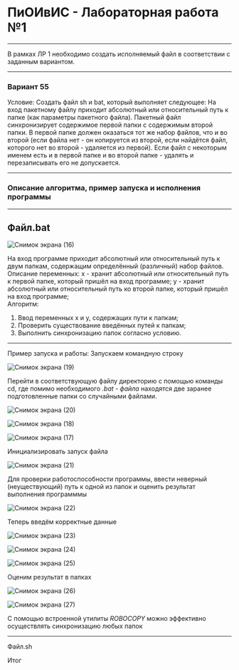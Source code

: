 <h1>ПиОИвИС - Лабораторная работа №1 </h1>
<hr/>
В рамках ЛР 1 необходимо создать исполняемый файл в соответствии с заданным вариантом.
<hr/>
<h3>Вариант 55</h3>
Условие: Создать файл sh и bat, который выполняет следующее: 
На вход пакетному файлу приходит абсолютный или относительный путь к папке (как параметры пакетного файла). Пакетный файл синхронизирует содержимое первой папки с содержимым второй папки. 
В первой папке должен оказаться тот же набор файлов, что и во второй
(если файла нет - он копируется из второй, если найдётся файл, которого нет во второй - удаляется из первой). 
Если файл с некоторым именем есть и в первой папке и во второй папке - удалять и перезаписывать его не допускается.
<hr/>
<h3>Описание алгоритма, пример запуска и исполнения программы</h3>
<hr/>
<h2>Файл.bat</h2>

![Снимок экрана (16)](https://github.com/iis-32170x/RPIIS/assets/144940569/8d488fc7-3fd2-43fc-bf5e-53dbaad7d1d1)


На вход программе приходит абсолютный или относительный путь к двум папкам, содержащим определённый (различный) набор файлов.
<br>
Описание переменных:
x - хранит абсолютный или относительный путь к первой папке, который пришёл на вход программе;
y - хранит абсолютный или относительный путь ко второй папке, который пришёл на вход программе;
<br>
Алгоритм:
1. Ввод переменных x и y, содержащих пути к папкам; 
2. Проверить существование введённых путей к папкам;
3. Выполнить синхронизацию папок согласно условию.
<hr/>
Пример запуска и работы:
Запускаем командную строку

![Снимок экрана (19)](https://github.com/iis-32170x/RPIIS/assets/144940569/572eed61-daaf-47db-a77a-4041575b52e5)


Перейти в соответствующую файлу директорию с помощью команды cd, где помимо необходимого <em>.bat - файла</em> находятся две заранее подготовленные папки со случайными файлами.

![Снимок экрана (20)](https://github.com/iis-32170x/RPIIS/assets/144940569/ea487f3f-11d7-4ea4-82cd-2ab71647226b)

![Снимок экрана (18)](https://github.com/iis-32170x/RPIIS/assets/144940569/e47776fe-fffc-4510-b090-a644d5c060b0)

![Снимок экрана (17)](https://github.com/iis-32170x/RPIIS/assets/144940569/dd864ec8-83c9-463f-a835-3d0c9ce947ba)

Инициализировать запуск фaйла

![Снимок экрана (21)](https://github.com/iis-32170x/RPIIS/assets/144940569/8a05c742-493b-4c1c-bbd9-c87a216e7161)

Для проверки работоспособности программы, ввести неверный (неуществующий) путь к одной из папок и оценить результат выполнения программмы

![Снимок экрана (22)](https://github.com/iis-32170x/RPIIS/assets/144940569/0e585ffc-224b-4679-abad-d73c6424043f)

Теперь введём корректные данные

![Снимок экрана (23)](https://github.com/iis-32170x/RPIIS/assets/144940569/e971cfa8-c4df-43a1-a43d-4d74c98cde89)

![Снимок экрана (24)](https://github.com/iis-32170x/RPIIS/assets/144940569/7204c576-efe3-4357-9f2e-b08c6f2ffe18)

![Снимок экрана (25)](https://github.com/iis-32170x/RPIIS/assets/144940569/b843bdc0-9f2e-4711-9fde-1df7f93afed5)

Оценим результат в папках

![Снимок экрана (26)](https://github.com/iis-32170x/RPIIS/assets/144940569/36e46627-c07f-4409-91c0-ea262045df50)

![Снимок экрана (27)](https://github.com/iis-32170x/RPIIS/assets/144940569/7a7be5db-fa65-4f61-bdee-1758ca73706a)

С помощью встроенной утилиты <em>ROBOCOPY</em> можно эффективно осуществлять синхронизацию любых папок
<hr/>
Файл.sh

Итог

